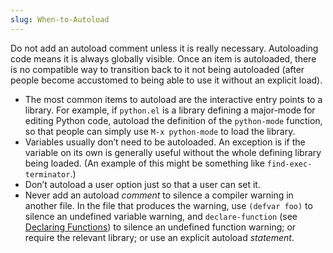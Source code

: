 ```yaml
---
slug: When-to-Autoload
---
```


Do not add an autoload comment unless it is really necessary. Autoloading code means it is always globally visible. Once an item is autoloaded, there is no compatible way to transition back to it not being autoloaded (after people become accustomed to being able to use it without an explicit load).

*   The most common items to autoload are the interactive entry points to a library. For example, if `python.el` is a library defining a major-mode for editing Python code, autoload the definition of the `python-mode` function, so that people can simply use `M-x python-mode` to load the library.
*   Variables usually don’t need to be autoloaded. An exception is if the variable on its own is generally useful without the whole defining library being loaded. (An example of this might be something like `find-exec-terminator`.)
*   Don’t autoload a user option just so that a user can set it.
*   Never add an autoload *comment* to silence a compiler warning in another file. In the file that produces the warning, use `(defvar foo)` to silence an undefined variable warning, and `declare-function` (see [Declaring Functions](Declaring-Functions)) to silence an undefined function warning; or require the relevant library; or use an explicit autoload *statement*.
